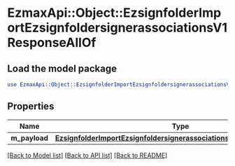 # EzmaxApi::Object::EzsignfolderImportEzsignfoldersignerassociationsV1ResponseAllOf

## Load the model package
```perl
use EzmaxApi::Object::EzsignfolderImportEzsignfoldersignerassociationsV1ResponseAllOf;
```

## Properties
Name | Type | Description | Notes
------------ | ------------- | ------------- | -------------
**m_payload** | [**EzsignfolderImportEzsignfoldersignerassociationsV1ResponseMPayload**](EzsignfolderImportEzsignfoldersignerassociationsV1ResponseMPayload.md) |  | 

[[Back to Model list]](../README.md#documentation-for-models) [[Back to API list]](../README.md#documentation-for-api-endpoints) [[Back to README]](../README.md)


